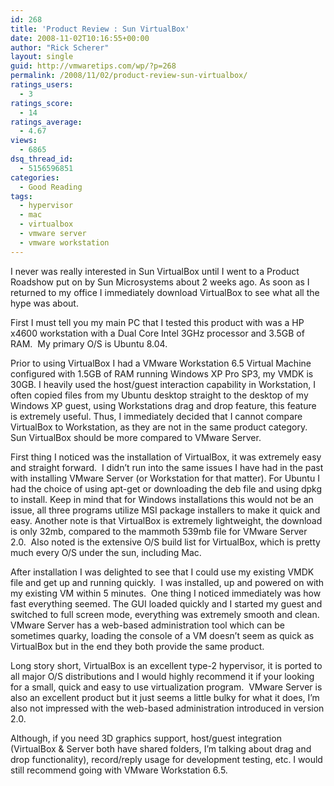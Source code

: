 ```yaml
---
id: 268
title: 'Product Review : Sun VirtualBox'
date: 2008-11-02T10:16:55+00:00
author: "Rick Scherer"
layout: single
guid: http://vmwaretips.com/wp/?p=268
permalink: /2008/11/02/product-review-sun-virtualbox/
ratings_users:
  - 3
ratings_score:
  - 14
ratings_average:
  - 4.67
views:
  - 6865
dsq_thread_id:
  - 5156596851
categories:
  - Good Reading
tags:
  - hypervisor
  - mac
  - virtualbox
  - vmware server
  - vmware workstation
---
```

I never was really interested in Sun VirtualBox until I went to a Product Roadshow put on by Sun Microsystems about 2 weeks ago. As soon as I returned to my office I immediately download VirtualBox to see what all the hype was about.

<!--more-->

First I must tell you my main PC that I tested this product with was a HP x4600 workstation with a Dual Core Intel 3GHz processor and 3.5GB of RAM.  My primary O/S is Ubuntu 8.04.

Prior to using VirtualBox I had a VMware Workstation 6.5 Virtual Machine configured with 1.5GB of RAM running Windows XP Pro SP3, my VMDK is 30GB. I heavily used the host/guest interaction capability in Workstation, I often copied files from my Ubuntu desktop straight to the desktop of my Windows XP guest, using Workstations drag and drop feature, this feature is extremely useful. Thus, I immediately decided that I cannot compare VirtualBox to Workstation, as they are not in the same product category. Sun VirtualBox should be more compared to VMware Server.

First thing I noticed was the installation of VirtualBox, it was extremely easy and straight forward.  I didn&#8217;t run into the same issues I have had in the past with installing VMware Server (or Workstation for that matter). For Ubuntu I had the choice of using apt-get or downloading the deb file and using dpkg to install. Keep in mind that for Windows installations this would not be an issue, all three programs utilize MSI package installers to make it quick and easy. Another note is that VirtualBox is extremely lightweight, the download is only 32mb, compared to the mammoth 539mb file for VMware Server 2.0.  Also noted is the extensive O/S build list for VirtualBox, which is pretty much every O/S under the sun, including Mac.

After installation I was delighted to see that I could use my existing VMDK file and get up and running quickly.  I was installed, up and powered on with my existing VM within 5 minutes.  One thing I noticed immediately was how fast everything seemed. The GUI loaded quickly and I started my guest and switched to full screen mode, everything was extremely smooth and clean.  VMware Server has a web-based administration tool which can be sometimes quarky, loading the console of a VM doesn&#8217;t seem as quick as VirtualBox but in the end they both provide the same product.

Long story short, VirtualBox is an excellent type-2 hypervisor, it is ported to all major O/S distributions and I would highly recommend it if your looking for a small, quick and easy to use virtualization program.  VMware Server is also an excellent product but it just seems a little bulky for what it does, I&#8217;m also not impressed with the web-based administration introduced in version 2.0.

Although, if you need 3D graphics support, host/guest integration (VirtualBox & Server both have shared folders, I&#8217;m talking about drag and drop functionality), record/reply usage for development testing, etc. I would still recommend going with VMware Workstation 6.5.